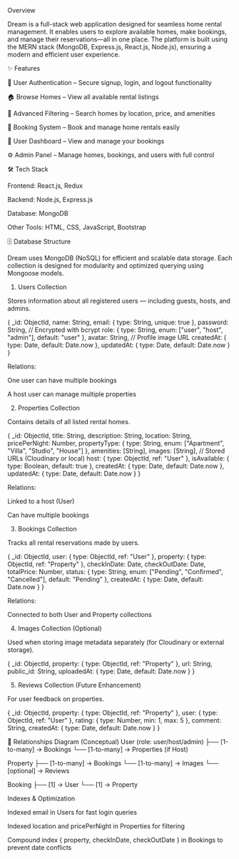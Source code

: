 Overview

Dream is a full-stack web application designed for seamless home rental management. It enables users to explore available homes, make bookings, and manage their reservations—all in one place. The platform is built using the MERN stack (MongoDB, Express.js, React.js, Node.js), ensuring a modern and efficient user experience.

✨ Features

🔐 User Authentication – Secure signup, login, and logout functionality

🏠 Browse Homes – View all available rental listings

🎯 Advanced Filtering – Search homes by location, price, and amenities

📅 Booking System – Book and manage home rentals easily

👤 User Dashboard – View and manage your bookings

⚙️ Admin Panel – Manage homes, bookings, and users with full control

🛠️ Tech Stack

Frontend: React.js, Redux

Backend: Node.js, Express.js

Database: MongoDB

Other Tools: HTML, CSS, JavaScript, Bootstrap

🗄️ Database Structure

Dream uses MongoDB (NoSQL) for efficient and scalable data storage.
Each collection is designed for modularity and optimized querying using Mongoose models.

1. Users Collection

Stores information about all registered users — including guests, hosts, and admins.

{
  _id: ObjectId,
  name: String,
  email: { type: String, unique: true },
  password: String, // Encrypted with bcrypt
  role: { type: String, enum: ["user", "host", "admin"], default: "user" },
  avatar: String, // Profile image URL
  createdAt: { type: Date, default: Date.now },
  updatedAt: { type: Date, default: Date.now }
}


Relations:

One user can have multiple bookings

A host user can manage multiple properties

2. Properties Collection

Contains details of all listed rental homes.

{
  _id: ObjectId,
  title: String,
  description: String,
  location: String,
  pricePerNight: Number,
  propertyType: { type: String, enum: ["Apartment", "Villa", "Studio", "House"] },
  amenities: [String],
  images: [String], // Stored URLs (Cloudinary or local)
  host: { type: ObjectId, ref: "User" },
  isAvailable: { type: Boolean, default: true },
  createdAt: { type: Date, default: Date.now },
  updatedAt: { type: Date, default: Date.now }
}


Relations:

Linked to a host (User)

Can have multiple bookings

3. Bookings Collection

Tracks all rental reservations made by users.

{
  _id: ObjectId,
  user: { type: ObjectId, ref: "User" },
  property: { type: ObjectId, ref: "Property" },
  checkInDate: Date,
  checkOutDate: Date,
  totalPrice: Number,
  status: { type: String, enum: ["Pending", "Confirmed", "Cancelled"], default: "Pending" },
  createdAt: { type: Date, default: Date.now }
}


Relations:

Connected to both User and Property collections

4. Images Collection (Optional)

Used when storing image metadata separately (for Cloudinary or external storage).

{
  _id: ObjectId,
  property: { type: ObjectId, ref: "Property" },
  url: String,
  public_id: String,
  uploadedAt: { type: Date, default: Date.now }
}

5. Reviews Collection (Future Enhancement)

For user feedback on properties.

{
  _id: ObjectId,
  property: { type: ObjectId, ref: "Property" },
  user: { type: ObjectId, ref: "User" },
  rating: { type: Number, min: 1, max: 5 },
  comment: String,
  createdAt: { type: Date, default: Date.now }
}

🔗 Relationships Diagram (Conceptual)
User (role: user/host/admin)
   ├── [1-to-many] → Bookings
   └── [1-to-many] → Properties (if Host)

Property
   ├── [1-to-many] → Bookings
   └── [1-to-many] → Images
       └── [optional] → Reviews

Booking
   ├── [1] → User
   └── [1] → Property

Indexes & Optimization

Indexed email in Users for fast login queries

Indexed location and pricePerNight in Properties for filtering

Compound index { property, checkInDate, checkOutDate } in Bookings to prevent date conflicts
